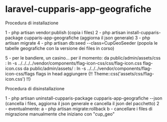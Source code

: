 # laravel-cupparis-app-geografiche

Procedura di installazione

1 - php artisan vendor:publish 
    (copia i files)
2 - php artisan install-cupparis-package cupparis-app-geografiche
    (aggiorna il json generale)
3 - php artisan migrate
4 - php artisan db:seed --class=CupGeoSeeder
    (popola le tabelle geografiche con la versione dei files in corso)

5 - per le bandiere, un casino... per il momento:
    da public/admin/assets/css : 
    ln -s ../../../../vendor/components/flag-icon-css/css/flag-icon.css flag-icon.css
    da public/admin/assets/ : 
    ln -s ../../../vendor/components/flag-icon-css/flags flags
    in head aggiungere
    {!! Theme::css('assets/css/flag-icon.css') !!}
    
    


Procedura di disinstallazione

1 - php artisan uninstall-cupparis-package cupparis-app-geografiche --json
    (cancella i files, aggiorna il json generale e cancella il json del pacchetto)
2 - eventualmente: 
    a - php artisan migrate:rollback
    b - cancellare i files di migrazione manualmente che iniziano con "cup_geo" 
